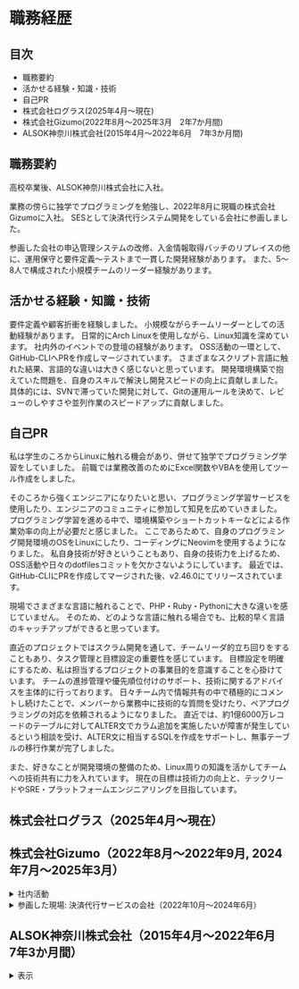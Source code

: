 # 職務経歴

## 目次

- 職務要約
- 活かせる経験・知識・技術
- 自己PR
- 株式会社ログラス(2025年4月～現在)
- 株式会社Gizumo(2022年8月～2025年3月　2年7か月間)
- ALSOK神奈川株式会社(2015年4月～2022年6月　7年3か月間)

## 職務要約

高校卒業後、ALSOK神奈川株式会社に入社。

業務の傍らに独学でプログラミングを勉強し、2022年8月に現職の株式会社Gizumoに入社。
SESとして決済代行システム開発をしている会社に参画しました。

参画した会社の申込管理システムの改修、入金情報取得バッチのリプレイスの他に、運用保守と要件定義～テストまで一貫した開発経験があります。
また、5～8人で構成された小規模チームのリーダー経験があります。

## 活かせる経験・知識・技術

要件定義や顧客折衝を経験しました。
小規模ながらチームリーダーとしての活動経験があります。
日常的にArch Linuxを使用しながら、Linux知識を深めています。
社内外のイベントでの登壇の経験があります。
OSS活動の一環として、GitHub-CLIへPRを作成しマージされています。
さまざまなスクリプト言語に触れた結果、言語的な違いは大きく感じないと思っています。
開発環境構築で抱えていた問題を、自身のスキルで解決し開発スピードの向上に貢献しました。
具体的には、SVNで滞っていた開発に対して、Gitの運用ルールを決めて、レビューのしやすさや並列作業のスピードアップに貢献しました。

## 自己PR

私は学生のころからLinuxに触れる機会があり、併せて独学でプログラミング学習をしていました。
前職では業務改善のためにExcel関数やVBAを使用してツール作成をしました。

そのころから強くエンジニアになりたいと思い、プログラミング学習サービスを使用したり、エンジニアのコミュニティに参加して知見を広めていきました。
プログラミング学習を進める中で、環境構築やショートカットキーなどによる作業効率の向上が必要だと感じました。
ここであらためて、自身のプログラミング開発環境のOSをLinuxにしたり、コーディングにNeovimを使用するようになりました。
私自身技術が好きということもあり、自身の技術力を上げるため、OSS活動や日々のdotfilesコミットを欠かさないようにしています。
最近では、GitHub-CLIにPRを作成してマージされた後、v2.46.0にてリリースされています。

現場でさまざまな言語に触れることで、PHP・Ruby・Pythonに大きな違いを感じていません。
そのため、どのような言語に触れる場合でも、比較的早く言語のキャッチアップができると思っています。

直近のプロジェクトではスクラム開発を通して、チームリーダ的立ち回りをすることもあり、タスク管理と目標設定の重要性を感じています。
目標設定を明確にするため、私は担当するプロジェクトの事業目的を意識することを心掛けています。
チームの進捗管理や優先順位付けのサポート、技術に関するアドバイスを主体的に行っております。
日々チーム内で情報共有の中で積極的にコメントし続けたことで、メンバーから業務中に技術的な質問を受けたり、ペアプログラミングの対応を依頼されるようになりました。
直近では、約1億6000万レコードのテーブルに対してALTER文でカラム追加を実施したいが障害が発生しているという相談を受け、ALTER文に相当するSQLを作成をサポートし、無事テーブルの移行作業が完了しました。

また、好きなことが開発環境の整備のため、Linux周りの知識を活かしてチームへの技術共有に力を入れています。
現在の目標は技術力の向上と、テックリードやSRE・プラットフォームエンジニアリングを目指しています。

## 株式会社ログラス（2025年4月～現在）

## 株式会社Gizumo（2022年8月～2022年9月, 2024年7月～2025年3月）

<details>
<summary>社内活動</summary>

### 画像推論システムの運用保守（2024年11月～2025年2月）

契約先から定期的にアップロードされる画像をAWSのRekognitionカスタムラベルを活用して、画像内に映り込む物を探知するためのシステムを受託で開発しており、そのシステムの運用保守を担当していました。
POC的に開発されていた内容ではありましたが、各種ロジックに対して、テストコードの追加を実施しました。

- 技術スタック
  - Typescript
  - Bash
  - Makefile
- 技術フェーズ
  - 運用保守
  - 基本設計
  - 詳細設計
  - 実装
  - テスト
- チーム構成
  - 全体：3名
  - ロール：メンバー

### 予約管理システム（2024年7月～2025年3月）

toC,toBな予約システムの受託開発をしていました。
テストコードが少ない状態から、Unitテストの基本となるコードの見本を作り、新機能の実装や既存実装に対する開発フローとして、TDD的に実装できるような環境整備を行いました。
予約日時選択に関わるロジックに対して、既存の振る舞いに対して、スナップショット的なテスト記録を作りつつ、テストコードを拡充する活動をしていました。
データベーステストのためのコンテナ環境整備もしました。

- 技術スタック
  - Laravel 8
  - Typescript
  - Docker / docker-compose
  - Bash
  - Makefile
- 技術フェーズ
  - 要件定義
  - 基本設計
  - 詳細設計
  - 実装
  - テスト
- チーム構成
  - 全体：4名
  - ロール：メンバー

### 社内賞表: 2023年『Show Your Professionalism』

2023年の納会にて、会社のValueにある『Show Your Professionalism』を達成したとして賞表されました。

### 社内の技術記事管理システム（不定期参加）

月に1回有志の集りで開発が進められている社内向け技術記事管理システムの開発プロジェクトに参加しています。
主な活動は、固定の参加者が少ないため、新規参加した人の開発環境の構築を手伝いつつ、開発環境をスムーズに構築するためのツール作成を行なっています。
手順が明確になっていないとプロジェクトが進まないため、率先して開発環境構築のツール化を行っています。
手が空いたときは、バックエンドのAPI開発とインフラ構築を協力しています。

- 技術スタック
  - Makefile
  - Bash
  - Docker / docker-compose
  - Laravel 10

### 社内受託: CMSサービスの改修（2022年8月～2022年9月）

社内研修を早期に完了し、社内の受託案件に短期間アサインしました。

アサイン直後は、ドキュメント整理と画面テストのために打鍵作業をしました。

その後LPサイト生成のためのサイトURL発行機能が途中まで実装された状態から引き継ぎました。
すでに作成されたCloudFormationのテンプレートを元にサイトが生成される機能を完成させました。

- 技術スタック
  - PHP / Laravel 9
  - Ubuntu
  - Docker / docker-compose
  - AWS - CloudFormation
- 技術フェーズ
  - 詳細設計
  - 実装
  - テスト
- チーム構成
  - 全体：4名
  - ロール：メンバー

</details>

<details>
<summary>参画した現場: 決済代行サービスの会社（2022年10月～2024年6月）</summary>

### 口座振替サービスの売上管理画面のIF改修（2024年4月～2024年6月）

Excelマクロによって作成されたエンドユーザー向けの顧客口座管理や請求金額管理機能をWeb上から可能にするIF改修。

前のプロジェクトで触れた売上管理画面に新機能を追加する形で、モダン技術を組み込んでいます。
開発環境を構築する一環で、AWSのEC2を使用して各自が同じ開発環境を構築できるように起動テンプレートを作成した他、
FastAPIやReactの開発環境をDocker/docker-composeを使用して、構築できるようにツール化も行ないました。

- 技術スタック
  - CentOS
  - Python
    - FastAPI
    - Pydantic
    - SQLAlchemy
  - JavaScript
    - React
    - Recoil
  - Oracle
  - Docker / docker-compose
  - AWS
    - EC2
- 技術フェーズ
  - 要件定義
  - 基本設計
  - 詳細設計
  - 実装
  - テスト
- チーム構成
  - 全体：8名
  - ロール：メンバー

### 決済システムの売上管理画面デザイン変更（2023年12月～2024年3月）

Perl/CGIで実装されたシステムに対してデザイン変更のプロジェクト。

オンプレミスでのみ動作していたアプリケーションを、Dockerを使用して動作する開発環境構築のサポートを行ないました。
要件定義として変更範囲、今後のリプレイスに向けた範囲の切り分けや業務要件の決定に向けたヒアリングを行ないました。

- 技術スタック
  - CentOS
  - Perl/CGI
  - MySQL
  - Oracle
  - Docker
- 技術フェーズ
  - 要件定義
  - 基本設計
  - 詳細設計
  - 実装
  - テスト
- チーム構成
  - 全体：8名
  - ロール：メンバー

### 申込管理システムの機能追加・改修（2023年10月～2023年12月）

後払い決済の機能追加に向けたIF改修。
RubyによるExcelファイル生成処理の改修をしました。
また、要件定義の擦り合せで、業務担当と確認などを行ない顧客折衝を経験しました。

- 技術スタック
  - CentOS
  - Ruby On Rails
  - Perl
  - MySQL
- 技術フェーズ
  - 要件定義
  - 基本設計
  - 詳細設計
  - 実装
  - テスト
- チーム構成
  - 全体：4名
  - ロール：リーダー

### INS回線廃止に伴なう入金情報取得システムのリプレイス（2023年8月～2024年1月）

INS回線廃止に伴ない、全銀TCPからのデータ取得するバッチアプリを、Webサービスから入金情報を取得するアプリにリプレイスする対応を行ないました。

技術選定として言語選定、ライブラリ選定および顧客環境に沿ったインフラ選定を行ないました。
全体のシステム設計、開発を主導しました。
また、2023年11月からリーダーとして、顧客からの問い合わせ対応、スケジュール管理の他に障害発生時の一次対応を行なっています。

- 技術スタック
  - Rocky Linux
  - Python
    - SQLAlchemy
  - Oracle
  - Docker / docker-compose
- 技術フェーズ
  - 技術選定
  - 要件定義
  - 基本設計
  - 詳細設計
  - 実装
  - テスト
  - 運用・保守
- チーム構成
  - 全体：4～8名
  - ロール：メンバー→リーダー

### インボイス対応に伴なう明細作成システムの改修（2023年6月～2023年8月）

PDF生成部分に追加修正対応。

- 技術スタック
  - CentOS
  - Ruby On Rails
  - MySQL
- 技術フェーズ
  - 基本設計
  - 詳細設計
  - 実装
  - テスト
- チーム構成
  - 全体：8名
  - ロール：メンバー

### 申込管理システムの機能追加・改修（2022年10月～2023年5月）

新規機能として、Web申込フォームとの連携機能の実装を行ないました。
Web申込フォームとのAPI連携機能の実装。
申し込み情報に対するCRUD処理の実装。

- 技術スタック
  - CentOS
  - Ruby On Rails
  - MySQL
- 技術フェーズ
  - 基本設計
  - 詳細設計
  - 実装
  - テスト
- チーム構成
  - 全体：8名
  - ロール：メンバー

</details>

## ALSOK神奈川株式会社（2015年4月～2022年6月　7年3か月間）

<details>
<summary>表示</summary>

- 事業内容
  - 契約施設にて施設警備業務、施設内で巡回や受付・案内、車両誘導
  - イベント警備業務
- 従業員数
  - 500人

### 担当業務

契約施設にて施設警備業務、施設内で巡回や受付・案内、車両誘導、イベント警備で入出管理
退職前まで、夜間警備のチーム責任者として対応していました。

</details>
